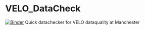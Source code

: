 # VELO_DataCheck
[![Binder](https://mybinder.org/badge_logo.svg)](https://mybinder.org/v2/gh/adamdddave/VELO_DataCheck/master)
Quick datachecker for VELO dataquality at Manchester
